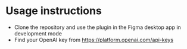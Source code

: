 # Usage instructions
* Clone the repository and use the plugin in the Figma desktop app in development mode
* Find your OpenAI key from https://platform.openai.com/api-keys

